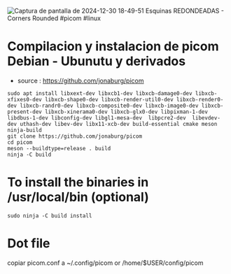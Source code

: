 ![Captura de pantalla de 2024-12-30 18-49-51](https://github.com/user-attachments/assets/c41ccfe2-e489-4f5e-b10f-9500e47e74ef)
Esquinas REDONDEADAS - Corners Rounded #picom #linux
# Compilacion y instalacion de picom Debian - Ubunutu y derivados
- source : https://github.com/jonaburg/picom
```
sudo apt install libxext-dev libxcb1-dev libxcb-damage0-dev libxcb-xfixes0-dev libxcb-shape0-dev libxcb-render-util0-dev libxcb-render0-dev libxcb-randr0-dev libxcb-composite0-dev libxcb-image0-dev libxcb-present-dev libxcb-xinerama0-dev libxcb-glx0-dev libpixman-1-dev libdbus-1-dev libconfig-dev libgl1-mesa-dev  libpcre2-dev  libevdev-dev uthash-dev libev-dev libx11-xcb-dev build-essential cmake meson ninja-build 
git clone https://github.com/jonaburg/picom
cd picom
meson --buildtype=release . build
ninja -C build
 ```
# To install the binaries in /usr/local/bin (optional)
```
sudo ninja -C build install
```
# Dot file
copiar picom.conf a ~/.config/picom or /home/$USER/config/picom
